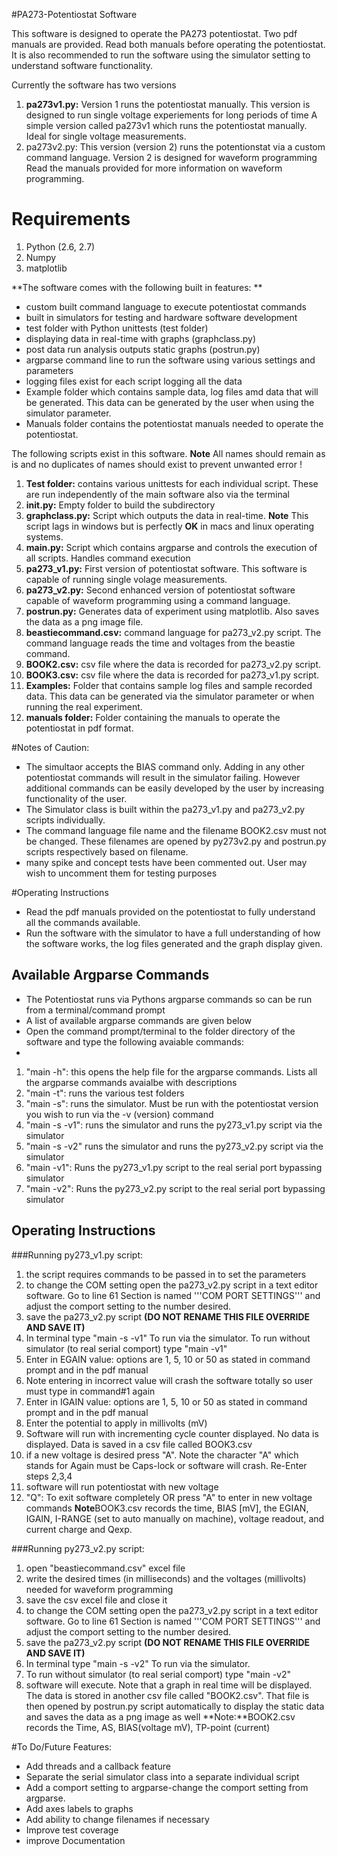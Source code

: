 #PA273-Potentiostat Software

This software is designed to operate the PA273 potentiostat. 
Two pdf manuals are provided. Read both manuals before operating the potentiostat. It is also recommended to run the software using the simulator setting to understand software functionality.

Currently the software has two versions

1. **pa273v1.py:** Version 1 runs the potentiostat manually. This version is designed to run single voltage experiements for long periods of time  A simple version called pa273v1 which runs the potentiostat manually. Ideal for single voltage measurements.
2. pa273v2.py: This version (version 2) runs the potentionstat via a custom command language. Version 2 is designed for waveform programming Read the manuals provided for more information on waveform programming.

# Requirements
  1. Python (2.6, 2.7)
  2. Numpy
  3. matplotlib
    

**The software comes with the following built in features: ** 
* custom built command language to execute potentiostat commands 
* built in simulators for testing and hardware software development 
* test folder with Python unittests (test folder)
* displaying data in real-time with graphs (graphclass.py)
* post data run analysis outputs static graphs (postrun.py)
* argparse command line to run the software using various settings and parameters
* logging files exist for each script logging all the data
* Example folder which contains sample data, log files amd data that will be generated. This data can be generated by the user when using the simulator parameter. 
* Manuals folder contains the potentiostat manuals needed to operate the potentiostat.  
                    
The following scripts exist in this software. 
**Note** All names should remain as is and no duplicates of names should exist to prevent unwanted error !

1. **Test folder:** contains various unittests for each individual script. These are run independently of the main software also via the terminal
2. **__init__.py:** Empty folder to build the subdirectory
3. **graphclass.py:** Script which outputs the data in real-time. **Note** This script lags in windows but is perfectly **OK** in macs and linux operating systems. 
4. **main.py:** Script which contains argparse and controls the execution of all scripts. Handles command execution
5. **pa273_v1.py:** First version of potentiostat software. This software is capable of running single volage measurements.
6. **pa273_v2.py:** Second enhanced version of potentiostat software capable of waveform programming using a command language. 
7. **postrun.py:** Generates data of experiment using matplotlib. Also saves the data as a png image file.
8. **beastiecommand.csv:** command language for pa273_v2.py script. The command language reads the time and voltages from the beastie command.
9. **BOOK2.csv:** csv file where the data is recorded for pa273_v2.py script. 
10. **BOOK3.csv:** csv file where the data is recorded for pa273_v1.py script.
11. **Examples:** Folder that contains sample log files and sample recorded data. This data can be generated via the simulator parameter or when running the real experiment. 
12. **manuals folder:** Folder containing the manuals to operate the potentiostat in pdf format. 

#Notes of Caution:
* The simultaor accepts the BIAS command only. Adding in any other potentiostat commands will result in the simulator failing. However additional commands can be easily developed by the user by increasing functionality of the user. 
* The Simulator class is built within the pa273_v1.py and pa273_v2.py scripts individually. 
* The command language file name and the filename BOOK2.csv must not be changed. These filenames are opened by py273v2.py and postrun.py scripts respectively based on filename.  
* many spike and concept tests have been commented out. User may wish to uncomment them for testing purposes 


#Operating Instructions
* Read the pdf manuals provided on the potentiostat to fully understand all the commands available.  
* Run the software with the simulator to have a full understanding of how the software works, the log files generated and the graph display given.

## Available Argparse Commands
* The Potentiostat runs via Pythons argparse commands so can be run from a terminal/command prompt
* A list of available argparse commands are given below
* Open the command prompt/terminal to the folder directory of the software and type the following avaiable commands:
*
1. "main -h": this opens the help file for the argparse commands. Lists all the argparse commands avaialbe with descriptions
2. "main -t": runs the various test folders 
3. "main -s": runs the simulator. Must be run with the potentiostat version you wish to run via the -v (version) command
4. "main -s -v1":  runs the simulator and runs the py273_v1.py script via the simulator
5. "main -s -v2"  runs the simulator and runs the py273_v2.py script via the simulator
6. "main -v1": Runs the py273_v1.py script to the real serial port bypassing simulator
7. "main -v2": Runs the py273_v2.py script to the real serial port bypassing simulator

## Operating Instructions

###Running py273_v1.py script:
1. the script requires commands to be passed in to set the parameters
2. to change the COM setting open the pa273_v2.py script in a text editor software. Go to line 61 Section is named 
 '''COM PORT SETTINGS''' and adjust the comport setting to the number desired.
3. save the pa273_v2.py script **(DO NOT RENAME THIS FILE OVERRIDE AND SAVE IT)**  
4. In terminal type "main -s -v1" To run via the simulator. To run without simulator (to real serial comport) type "main -v1"
5. Enter in EGAIN value: options are 1, 5, 10 or 50 as stated in command prompt and in the pdf manual
6. Note entering in incorrect value will crash the software totally so user must type in command#1 again
7. Enter in IGAIN value: options are 1, 5, 10 or 50 as stated in command prompt and in the pdf manual
8. Enter the potential to apply in millivolts (mV)
9. Software will run with incrementing cycle counter displayed. No data is displayed. Data is saved in a csv file called BOOK3.csv
10. if a new voltage is desired press "A". Note the character "A" which stands for Again must be Caps-lock or software will crash. Re-Enter steps 2,3,4 
11. software will run potentiostat with new voltage
12. "Q": To exit software completely OR press "A" to enter in new voltage commands
**Note**BOOK3.csv records the time, BIAS [mV], the EGIAN, IGAIN, I-RANGE (set to auto manually on machine), voltage readout, and current charge and Qexp. 
   

###Running py273_v2.py script:
1.  open "beastiecommand.csv" excel file
2.  write the desired times (in milliseconds) and the voltages (millivolts) needed for waveform programming 
3.  save the csv excel file and close it 
4.  to change the COM setting open the pa273_v2.py script in a text editor software. Go to line 61 Section is named 
'''COM PORT SETTINGS''' and adjust the comport setting to the number desired.
5. save the pa273_v2.py script **(DO NOT RENAME THIS FILE OVERRIDE AND SAVE IT)** 
6. In terminal type "main -s -v2" To run via the simulator. 
7. To run without simulator (to real serial comport) type "main -v2"
8. software will execute. Note that a graph in real time will be displayed. The data is stored in another csv file called "BOOK2.csv". That file is then opened by postrun.py script automatically to display the static data and saves the data as a png image as well
**Note:**BOOK2.csv records the Time, AS, BIAS(voltage mV), TP-point (current)
        

#To Do/Future Features:
* Add threads and a callback feature
* Separate the serial simulator class into a separate individual script
* Add a comport setting to argparse-change the comport setting from argparse.
* Add axes labels to graphs
* Add ability to change filenames if necessary
* Improve test coverage
* improve Documentation
